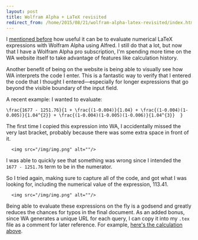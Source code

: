 ```yaml
---
layout: post
title: Wolfram Alpha + LaTeX revisited
redirect_from: /home/2015/08/21/wolfram-alpha-latex-revisited/index.html
---
```

<p>I <a href="http://www.practicallyefficient.com/home/2014/7/10/latex-alfred-wolfram">mentioned before</a> how useful it can be to evaluate numerical LaTeX expressions with Wolfram Alpha using Alfred. I still do that a lot, but now that I have a Wolfram Alpha pro subscription, I'm spending more time on the WA website itself to take advantage of features like calculation history.</p>

<p>Another benefit of being on the website is being able to visually see how WA interprets the code I enter. This is a fantastic way to verify that I entered the code that I thought I entered—especially for longer expressions that go beyond the visible boundary of the input field.</p>

<p>A recent example: I wanted to evaluate:</p>

<pre><code>\frac{1677 - 1251.76}{1 + \frac{(1-0.004)}{1.04} + \frac{(1-0.004)(1-0.005)}{1.04^{2}} + \frac{(1-0.004)(1-0.005)(1-0.006)}{1.04^{3}}  }</code></pre>

<p>The first time I copied this expression into WA, I accidentally missed the very last bracket, probably because there was some extra space in front of it.</p>
  
      <img src="/img/img.png" alt=""/>
  

<p>I was able to quickly see that something was wrong since I intended the <code>1677 - 1251.76</code> term to be in the numerator. </p>

<p>So I tried again, making sure to capture all of the code, and got what I was looking for, including the numerical value of the expression, 113.41.</p>
  
      <img src="/img/img.png" alt=""/>
  

<p>Being able to evaluate these expressions on the fly is a godsend and greatly reduces the chances for typos in the final document. As an added bonus, since WA generates a unique URL for each query, I can copy it into my <code>.tex</code> file as a comment for later reference. For example, <a href="http://www.wolframalpha.com/input/?i=%5Cfrac%7B1677+-+1251.76%7D%7B1+%2B+%5Cfrac%7B%281-0.004%29%7D%7B1.04%7D+%2B+%5Cfrac%7B%281-0.004%29%281-0.005%29%7D%7B1.04%5E%7B2%7D%7D+%2B+%5Cfrac%7B%281-0.004%29%281-0.005%29%281-0.006%29%7D%7B1.04%5E%7B3%7D%7D++%7D">here's the calculation above</a>.</p>
